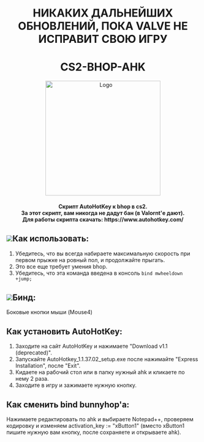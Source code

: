 <h1 align="center"> НИКАКИХ ДАЛЬНЕЙШИХ ОБНОВЛЕНИЙ, ПОКА VALVE НЕ ИСПРАВИТ СВОЮ ИГРУ</h1>
<h1 align="center"> CS2-BHOP-AHK </h1>
<p align="center">
        <img src="https://i.ytimg.com/vi/6dMwgNxpVak/maxresdefault.jpg" alt="Logo" width="300" height="300">
    </a>
<h4 align="center">Скрипт AutoHotKey к bhop в cs2. <br> За этот скрипт, вам никогда не дадут бан (в Valornt'е дают). <br> Для работы скрипта скачать: https://www.autohotkey.com/</h4>


## ![](https://github.com/McDaived/NoRecoil-CS2/assets/18085492/7eab67ab-4b44-40ee-b050-53e48a856fc5)Как использовать:
1. Убедитесь, что вы всегда набираете максимальную скорость при первом прыжке на ровный пол, и продолжайте прыгать.
2. Это все еще требует умения bhop.
3. Убедитесь, что эта команда введена в консоль `` bind mwheeldown +jump; ``

## ![](https://github.com/McDaived/BJump-AHK-CS2/assets/18085492/fe3b6c2b-91b6-4df3-aa96-5022932dca19)Бинд:
Боковые кнопки мыши (Mouse4)

## Как установить AutoHotKey:
1. Заходите на сайт AutoHotKey и нажимаете "Download v1.1 (deprecated)".
2. Запускайте AutoHotkey_1.1.37.02_setup.exe после нажимайте "Express Installation", после "Exit".
3. Кидаете на рабочий стол или в папку нужный ahk и кликаете по нему 2 раза.
4. Заходите в игру и зажимаете нужную кнопку.

## Как сменить bind bunnyhop'a:
Нажимаете редактировать по ahk и выбираете Notepad++, проверяем кодировку и изменяем activation_key := "xButton1" (вместо xButton1 пишите нужную вам кнопку, после сохраняете и открываете ahk).
